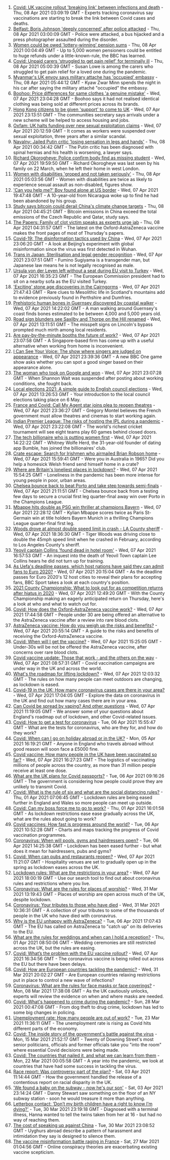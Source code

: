 1. [Covid: UK vaccine rollout 'breaking link' between infections and death](https://www.bbc.co.uk/news/health-56663969) - Thu, 08 Apr 2021 03:09:19 GMT - Experts tracking coronavirus say vaccinations are starting to break the link between Covid cases and deaths.
2. [Belfast: Boris Johnson 'deeply concerned' after police attacked](https://www.bbc.co.uk/news/uk-northern-ireland-56669508) - Thu, 08 Apr 2021 03:00:09 GMT - Police were attacked, a bus hijacked and a press photographer assaulted during the disorder.
3. [Women could be owed 'lottery-winning' pension sums](https://www.bbc.co.uk/news/business-56654665) - Thu, 08 Apr 2021 00:04:49 GMT - Up to 5,000 women pensioners could be entitled to huge refunds under a little-known-rule, the BBC has learned.
4. [Covid: Unpaid carers 'struggled to get pain relief' for terminally ill](https://www.bbc.co.uk/news/uk-56669015) - Thu, 08 Apr 2021 05:00:39 GMT - Susan Lowe is among the carers who struggled to get pain relief for a loved one during the pandemic.
5. [Myanmar's UK envoy says military attache has 'occupied' embassy](https://www.bbc.co.uk/news/world-asia-56670524) - Thu, 08 Apr 2021 05:44:12 GMT - Kyaw Zwar Minn spends the night in his car after saying the military attaché "occupied" the embassy.
6. [Boohoo: Price differences for same clothes 'a genuine mistake'](https://www.bbc.co.uk/news/business-56653060) - Wed, 07 Apr 2021 23:04:28 GMT - Boohoo says it had not realised identical clothing was being sold at different prices across its brands.
7. [Hong Kong citizens to be given 'support' to come to UK](https://www.bbc.co.uk/news/uk-56669016) - Wed, 07 Apr 2021 23:13:51 GMT - The communities secretary says arrivals under a new scheme will be helped to access housing and jobs.
8. [Oxfam: UK halts funding over new sexual exploitation claims](https://www.bbc.co.uk/news/health-56670162) - Wed, 07 Apr 2021 20:12:59 GMT - It comes as workers were suspended over sexual exploitation, three years after a similar scandal.
9. [Navalny: Jailed Putin critic 'losing sensation in legs and hands'](https://www.bbc.co.uk/news/world-europe-56671117) - Thu, 08 Apr 2021 00:34:42 GMT - The Putin critic has been diagnosed with spinal hernias and his health is worsening, a lawyer says.
10. [Richard Okorogheye: Police confirm body find as missing student](https://www.bbc.co.uk/news/uk-england-london-56606389) - Wed, 07 Apr 2021 19:59:50 GMT - Richard Okorogheye was last seen by his family on 22 March, when he left their home in west London.
11. [Women with disabilities 'groped and not taken seriously'](https://www.bbc.co.uk/news/uk-wales-56664969) - Thu, 08 Apr 2021 05:03:56 GMT - Women with disabilities are twice as likely to experience sexual assault as non-disabled, figures show.
12. ['Can you help me?' Boy found alone at US border](https://www.bbc.co.uk/news/world-us-canada-56670094) - Wed, 07 Apr 2021 19:47:48 GMT - A 10-year-old from Nicaragua woke up to find he had been abandoned by his group.
13. [Study says bitcoin could derail China's climate change targets](https://www.bbc.co.uk/news/business-56671488) - Thu, 08 Apr 2021 04:45:21 GMT - Bitcoin emissions in China exceed the total emissions of the Czech Republic and Qatar, study says.
14. [The Papers: Family of clot victim speaks as experts urge jab](https://www.bbc.co.uk/news/blogs-the-papers-56670874) - Thu, 08 Apr 2021 04:31:57 GMT - The latest on the Oxford-AstraZeneca vaccine makes the front pages of most of Thursday's papers.
15. [Covid-19: The disinformation tactics used by China](https://www.bbc.co.uk/news/world-asia-china-56513257) - Wed, 07 Apr 2021 23:06:20 GMT - A look at Beijing’s experiment with global misinformation since the virus was first detected in Wuhan.
16. [Trans in Japan: Sterilisation and legal gender recognition](https://www.bbc.co.uk/news/world-asia-56670164) - Wed, 07 Apr 2021 23:07:51 GMT - Fumino Sugiyama is a transgender man, but Japanese law means he is not legally recognised as male.
17. [Ursula von der Leyen left without a seat during EU visit to Turkey](https://www.bbc.co.uk/news/world-europe-56668347) - Wed, 07 Apr 2021 16:35:23 GMT - The European Commission president had to sit on a nearby sofa as the EU visited Turkey.
18. ['Exciting' stone age discoveries in the Cairngorms](https://www.bbc.co.uk/news/uk-scotland-north-east-orkney-shetland-56661834) - Wed, 07 Apr 2021 21:47:43 GMT - Rare clues to Mesolithic life in Scotland's mountains add to evidence previously found in Perthshire and Dumfries.
19. [Prehistoric human bones in Guernsey discovered by coastal walker](https://www.bbc.co.uk/news/world-europe-guernsey-56663491) - Wed, 07 Apr 2021 14:22:02 GMT - A man walking around Guernsey's coast finds bones estimated to be between 4,000 and 5,000 years old.
20. [Road sign blunders see Saxilby and Thorpe on the Hill renamed](https://www.bbc.co.uk/news/uk-england-lincolnshire-56662310) - Wed, 07 Apr 2021 13:11:51 GMT - The misspelt signs on Lincoln's bypass prompted much mirth among local residents.
21. [Are pay-by-the-minute booths the future of work?](https://www.bbc.co.uk/news/business-56492376) - Wed, 07 Apr 2021 23:07:58 GMT - A Singapore-based firm has come up with a useful alternative when working from home is inconvenient.
22. [I Can See Your Voice: The show where singers are judged on appearance](https://www.bbc.co.uk/news/entertainment-arts-55950360) - Wed, 07 Apr 2021 23:39:36 GMT - A new BBC One game show asks whether you can spot a good singer based on their appearance alone.
23. [The woman who took on Google and won](https://www.bbc.co.uk/news/technology-56659212) - Wed, 07 Apr 2021 23:07:28 GMT - When Shannon Wait was suspended after posting about working conditions, she fought back.
24. [Local elections 2021: A simple guide to English council elections](https://www.bbc.co.uk/news/uk-politics-56562354) - Wed, 07 Apr 2021 13:26:53 GMT - Your introduction to the local council elections taking place on 6 May.
25. [France and Covid: Call My Agent star joins plea to reopen theatres](https://www.bbc.co.uk/news/world-europe-56663222) - Wed, 07 Apr 2021 23:36:27 GMT - Grégory Montel believes the French government must allow theatres and cinemas to start working again.
26. [Indian Premier League: The risks of hosting the IPL during a pandemic](https://www.bbc.co.uk/news/world-asia-india-56637098) - Wed, 07 Apr 2021 23:22:08 GMT - The world's richest cricket tournament will see eight teams play 60 games behind closed doors.
27. [The tech billionaire who is putting women first](https://www.bbc.co.uk/news/technology-56662100) - Wed, 07 Apr 2021 14:22:22 GMT - Whitney Wolfe Herd, the 31-year-old founder of dating app Bumble, has joined the billionaires' club.
28. [Crate escape: Search for Irishmen who airmailed Brian Robson home](https://www.bbc.co.uk/news/uk-northern-ireland-56648439) - Wed, 07 Apr 2021 15:59:41 GMT - Were you in Australia in 1965? Did you help a homesick Welsh friend send himself home in a crate?
29. [Where are Britain's loneliest places in lockdown?](https://www.bbc.co.uk/news/education-56664180) - Wed, 07 Apr 2021 15:54:25 GMT - Loneliness in the pandemic has been more intense for young people in poor, urban areas.
30. [Chelsea bounce back to beat Porto and take step towards semi-finals](https://www.bbc.co.uk/sport/football/56653905) - Wed, 07 Apr 2021 21:11:51 GMT - Chelsea bounce back from a testing few days to secure a crucial first leg quarter-final away win over Porto in the Champions League.
31. [Mbappe hits double as PSG win thriller at champions Bayern](https://www.bbc.co.uk/sport/football/56654042) - Wed, 07 Apr 2021 22:28:12 GMT - Kylian Mbappe scores twice as Paris St-Germain win at title holders Bayern Munich in a thrilling Champions League quarter-final first leg.
32. [Woods drove at almost double speed limit in crash - LA County sheriff](https://www.bbc.co.uk/sport/golf/56668821) - Wed, 07 Apr 2021 18:36:30 GMT - Tiger Woods was driving close to double the 45mph speed limit when he crashed in February, according to Los Angeles County's sheriff.
33. [Yeovil captain Collins 'found dead in hotel room'](https://www.bbc.co.uk/news/uk-england-somerset-56668025) - Wed, 07 Apr 2021 16:57:53 GMT - An inquest into the death of Yeovil Town captain Lee Collins hears he did not turn up for training.
34. [As Uefa's deadline passes, which host nations have said they can admit fans to Euro 2020?](https://www.bbc.co.uk/sport/football/56667738) - Wed, 07 Apr 2021 20:15:04 GMT - As the deadline passes for Euro 2020's 12 host cities to reveal their plans for accepting fans, BBC Sport takes a look at each country's position.
35. [2021 County Championship: What to look out for as competition returns after hiatus in 2020](https://www.bbc.co.uk/sport/cricket/56653855) - Wed, 07 Apr 2021 12:49:20 GMT - With the County Championship making an eagerly anticipated return on Thursday, here's a look at who and what to watch out for.
36. [Covid: How does the Oxford-AstraZeneca vaccine work?](https://www.bbc.co.uk/news/health-55302595) - Wed, 07 Apr 2021 17:44:58 GMT - People under 30 are being offered an alternative to the AstraZeneca vaccine after a review into rare blood clots.
37. [AstraZeneca vaccine: How do you weigh up the risks and benefits?](https://www.bbc.co.uk/news/explainers-56665396) - Wed, 07 Apr 2021 20:55:14 GMT - A guide to the risks and benefits of receiving the Oxford-AstraZeneca vaccine.
38. [Covid: When will I get the vaccine?](https://www.bbc.co.uk/news/health-55045639) - Wed, 07 Apr 2021 15:25:05 GMT - Under-30s will be not be offered the AstraZeneca vaccine, after concerns over rare blood clots.
39. [Covid vaccine update: Those that work - and the others on the way](https://www.bbc.co.uk/news/health-51665497) - Wed, 07 Apr 2021 08:57:31 GMT - Covid vaccination campaigns are under way in the UK and across the world.
40. [What's the roadmap for lifting lockdown?](https://www.bbc.co.uk/news/explainers-52530518) - Wed, 07 Apr 2021 12:03:32 GMT - The rules on how many people can meet outdoors are changing, as lockdown is eased.
41. [Covid-19 in the UK: How many coronavirus cases are there in your area?](https://www.bbc.co.uk/news/uk-51768274) - Wed, 07 Apr 2021 17:04:05 GMT - Explore the data on coronavirus in the UK and find out how many cases there are in your area.
42. [Can Covid be spread by vaping? And other questions](https://www.bbc.co.uk/news/world-asia-china-51176409) - Wed, 07 Apr 2021 11:19:05 GMT - We answer some of your questions about England's roadmap out of lockdown, and other Covid-related issues.
43. [Covid: How to get a test for coronavirus](https://www.bbc.co.uk/news/health-51943612) - Tue, 06 Apr 2021 15:55:47 GMT - What are the tests for coronavirus, who are they for, and how do they work?
44. [Covid: When can I go on holiday abroad or in the UK?](https://www.bbc.co.uk/news/explainers-52646738) - Mon, 05 Apr 2021 16:19:21 GMT - Anyone in England who travels abroad without good reason will soon face a £5000 fine.
45. [Covid vaccine: How many people in the UK have been vaccinated so far?](https://www.bbc.co.uk/news/health-55274833) - Wed, 07 Apr 2021 16:27:23 GMT - The logistics of vaccinating millions of people across the country, as more than 31 million people receive at least one dose.
46. [What are the UK plans for Covid passports?](https://www.bbc.co.uk/news/explainers-55718553) - Tue, 06 Apr 2021 09:16:26 GMT - The government is considering how people could prove they are unlikely to transmit Covid.
47. [Covid: What is the rule of six and what are the social distancing rules?](https://www.bbc.co.uk/news/uk-51506729) - Thu, 01 Apr 2021 07:06:45 GMT - Lockdown rules are being eased further in England and Wales so more people can meet up outside.
48. [Covid: Can my boss force me to go to work?](https://www.bbc.co.uk/news/business-52567567) - Thu, 01 Apr 2021 16:01:58 GMT - As lockdown restrictions ease ease gradually across the UK, what are the rules about going to work?
49. [Covid vaccines: How fast is progress around the world?](https://www.bbc.co.uk/news/world-56237778) - Tue, 06 Apr 2021 10:52:28 GMT - Charts and maps tracking the progress of Covid vaccination programmes.
50. [Coronavirus: When will pools, gyms and hairdressers open?](https://www.bbc.co.uk/news/explainers-53349989) - Tue, 06 Apr 2021 14:25:38 GMT - Lockdown has been eased further - but what does it mean for hairdressers, pubs and gyms?
51. [Covid: When can pubs and restaurants reopen?](https://www.bbc.co.uk/news/business-52977388) - Wed, 07 Apr 2021 11:21:07 GMT - Hospitality venues are set to gradually open up in the spring as lockdown eases across the UK.
52. [Lockdown rules: What are the restrictions in your area?](https://www.bbc.co.uk/news/uk-54373904) - Wed, 07 Apr 2021 18:00:19 GMT - Use our search tool to find out about coronavirus rules and restrictions where you live.
53. [Coronavirus: What are the rules for places of worship?](https://www.bbc.co.uk/news/explainers-53219921) - Wed, 31 Mar 2021 13:19:43 GMT - Places of worship are open across much of the UK, despite lockdown.
54. [Coronavirus: Your tributes to those who have died](https://www.bbc.co.uk/news/uk-52676411) - Wed, 31 Mar 2021 10:36:31 GMT - A collection of your tributes to some of the thousands of people in the UK who have died with coronavirus.
55. [Why is the EU unhappy with AstraZeneca?](https://www.bbc.co.uk/news/56483766) - Tue, 06 Apr 2021 17:07:43 GMT - The EU has called on AstraZeneca to "catch up" on its deliveries to the EU.
56. [What are the rules for weddings and when can I hold a reception?](https://www.bbc.co.uk/news/explainers-52811509) - Thu, 01 Apr 2021 08:50:06 GMT - Wedding ceremonies are still restricted across the UK, but the rules are easing.
57. [Covid: What’s the problem with the EU vaccine rollout?](https://www.bbc.co.uk/news/explainers-52380823) - Wed, 07 Apr 2021 16:34:56 GMT - The coronavirus vaccine is being rolled out across the EU but there have been delays.
58. [Covid: How are European countries tackling the pandemic?](https://www.bbc.co.uk/news/explainers-53640249) - Wed, 31 Mar 2021 20:02:27 GMT - Are European countries relaxing restrictions put in place to control a new wave of infections?
59. [Coronavirus: What are the rules for face masks or face coverings?](https://www.bbc.co.uk/news/health-51205344) - Mon, 08 Mar 2021 17:38:08 GMT - As the UK cautiously unlocks, experts will review the evidence on when and where masks are needed.
60. [Covid: What's happened to crime during the pandemic?](https://www.bbc.co.uk/news/56463680) - Sun, 28 Mar 2021 00:47:08 GMT - From dog theft to drug crime, lockdown has led to some big changes in policing.
61. [Unemployment rate: How many people are out of work?](https://www.bbc.co.uk/news/business-52660591) - Tue, 23 Mar 2021 11:36:11 GMT - The unemployment rate is rising as Covid hits different parts of the economy.
62. [Covid: The inside story of the government's battle against the virus](https://www.bbc.co.uk/news/uk-politics-56361599) - Mon, 15 Mar 2021 21:52:17 GMT - Twenty of Downing Street's most senior politicians, officials and former officials take you "into the room" where essential Covid decisions were being made.
63. [Covid: The countries that nailed it, and what we can learn from them](https://www.bbc.co.uk/news/uk-56455030) - Mon, 22 Mar 2021 00:05:58 GMT - A year into the pandemic, we look at countries that have had some success in tackling the virus.
64. [Race report: Was controversy part of the plan?](https://www.bbc.co.uk/news/uk-politics-56578839) - Sat, 03 Apr 2021 11:14:44 GMT - How the government handled the release of a contentious report on racial disparity in the UK.
65. ['We found a baby on the subway - now he's our son'](https://www.bbc.co.uk/news/stories-56409764) - Sat, 03 Apr 2021 23:14:24 GMT - Danny Stewart saw something on the floor of an NY subway station - soon he would treasure it more than anything.
66. [Letterbox contact: ‘Don’t my birth children have a right to know I’m dying?'](https://www.bbc.co.uk/news/stories-56576285) - Tue, 30 Mar 2021 23:19:18 GMT - Diagnosed with a terminal illness, Hanna wanted to tell the twins taken from her at 16 - but had no way of reaching them.
67. [The cost of speaking up against China](https://www.bbc.co.uk/news/world-asia-china-56563449) - Tue, 30 Mar 2021 23:08:52 GMT - Uyghurs abroad describe a pattern of harassment and intimidation they say is designed to silence them.
68. [The vaccine misinformation battle raging in France](https://www.bbc.co.uk/news/blogs-trending-56526265) - Sat, 27 Mar 2021 01:04:56 GMT - Online conspiracy theories are exacerbating existing vaccine scepticism.

